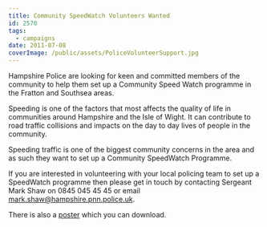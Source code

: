 ```yaml
---
title: Community SpeedWatch Volunteers Wanted
id: 2570
tags:
  - campaigns
date: 2011-07-08 
coverImage: /public/assets/PoliceVolunteerSupport.jpg
---
```


Hampshire Police are looking for keen and committed members of the community to help them set up a Community Speed Watch programme in the Fratton and Southsea areas.

Speeding is one of the factors that most affects the quality of life in communities around Hampshire and the Isle of Wight. It can contribute to road traffic collisions and impacts on the day to day lives of people in the community.

Speeding traffic is one of the biggest community concerns in the area and as such they want to set up a Community SpeedWatch Programme.

If you are interested in volunteering with your local policing team to set up a SpeedWatch programme then please get in touch by contacting Sergeant Mark Shaw on 0845 045 45 45 or email [mark.shaw@hampshire.pnn.police.uk](mailto:mark.shaw@hampshire.pnn.police.uk).

There is also a [poster](/public/assets/docs/SpeedWatch-Volunteer.pdf "SpeedWatch Poster") which you can download.